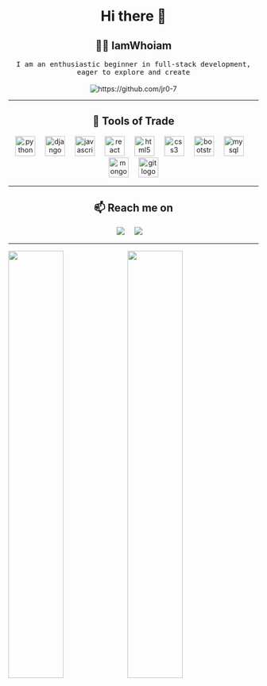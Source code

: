 <h1 align="center">  Hi there 👋 </h1>

<h2 align="center"> 👨‍💻 IamWhoiam</h2>
<p align="center">
  <samp>I am an enthusiastic beginner in full-stack development, eager to explore and create
  </samp>
  <br> <br>
  <img src="https://komarev.com/ghpvc/?username=jr0-7" alt="https://github.com/jr0-7" />
</p>

<hr>

<h2 align="center"> 🔭 Tools of Trade</h2>

<div align="center">
  <img src="https://cdn.jsdelivr.net/gh/devicons/devicon/icons/python/python-original.svg" height="40" alt="python logo"  />
  <img width="12" />
  <img src="https://cdn.jsdelivr.net/gh/devicons/devicon/icons/django/django-plain.svg" height="40" alt="django logo"  />
  <img width="12" />
  <img src="https://cdn.jsdelivr.net/gh/devicons/devicon/icons/javascript/javascript-original.svg" height="40" alt="javascript logo"  />
  <img width="12" />
  <img src="https://cdn.jsdelivr.net/gh/devicons/devicon/icons/react/react-original.svg" height="40" alt="react logo"  />
  <img width="12" />
  <img src="https://cdn.jsdelivr.net/gh/devicons/devicon/icons/html5/html5-original.svg" height="40" alt="html5 logo"  />
  <img width="12" />
  <img src="https://cdn.jsdelivr.net/gh/devicons/devicon/icons/css3/css3-original.svg" height="40" alt="css3 logo"  />
  <img width="12" />
  <img src="https://cdn.jsdelivr.net/gh/devicons/devicon/icons/bootstrap/bootstrap-original.svg" height="40" alt="bootstrap logo"  />
  <img width="12" />
<!--   <img src="https://cdn.jsdelivr.net/gh/devicons/devicon/icons/sass/sass-original.svg" height="40" alt="sass logo"  />
  <img width="12" />
  <img src="https://cdn.jsdelivr.net/gh/devicons/devicon/icons/fastapi/fastapi-original.svg" height="40" alt="fastapi logo"  />
  <img width="12" /> -->
  <img src="https://cdn.jsdelivr.net/gh/devicons/devicon/icons/postgresql/postgresql-original.svg" height="40" alt="mysql logo"  />
  <img width="12" />
 <img src="https://cdn.jsdelivr.net/gh/devicons/devicon/icons/mongodb/mongodb-original.svg" height="40" alt="mongodb logo"  />
  <img width="12" />
  <img src="https://cdn.jsdelivr.net/gh/devicons/devicon/icons/git/git-original.svg" height="40" alt="git logo"  />
</div>

<hr>

<h2  align="center">📫 Reach me on</h2>
<p align="center">
  <a target="_blank"href="https://www.linkedin.com/in/jasir-jaleel/"><img src="https://img.shields.io/badge/linkedin-%230077B5.svg?&style=for-the-badge&logo=linkedin&logoColor=white" /></a>&nbsp;&nbsp;&nbsp;&nbsp;
  <a href="https://mail.google.com/mail/?view=cm&fs=1&to=jasirjaleel777@gmail.com&su=Hello%20Jasir,%20From%20Github"><img src="https://img.shields.io/badge/gmail-%23D14836.svg?&style=for-the-badge&logo=gmail&logoColor=white" /></a>&nbsp;&nbsp;&nbsp;&nbsp;
</p>

 <hr>

<img align="left" width='47%' src="https://github-readme-stats.vercel.app/api?username=jasirjaleel&show_icons=true&theme=radical" />

<img align="left"  width='47%'  src="https://github-readme-stats.vercel.app/api/top-langs/?username=jasirjaleel&layout=compact" />



